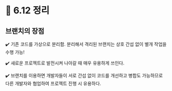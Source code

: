 # 📌 6.12 정리
## 브랜치의 장점

✔️ 기존 코드를 가상으로 분리함. 분리해서 격리된 브랜치는 상호 간섭 없이 별개 작업을 수행 가능!

✔️ 새로운 프로젝트로 발전시켜 나아갈 때 매우 유용하게 쓰인다.

✔️ 브랜치를 이용하면 개발자들이 서로 간섭 없이 코드를 개선하고 병합도 가능하므로 다른 개발자와 협업하여 프로젝트 진행 시 유용하다.
